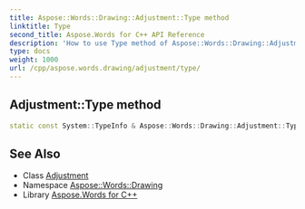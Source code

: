 ```yaml
---
title: Aspose::Words::Drawing::Adjustment::Type method
linktitle: Type
second_title: Aspose.Words for C++ API Reference
description: 'How to use Type method of Aspose::Words::Drawing::Adjustment class in C++.'
type: docs
weight: 1000
url: /cpp/aspose.words.drawing/adjustment/type/
---
```

## Adjustment::Type method




```cpp
static const System::TypeInfo & Aspose::Words::Drawing::Adjustment::Type()
```

## See Also

* Class [Adjustment](../)
* Namespace [Aspose::Words::Drawing](../../)
* Library [Aspose.Words for C++](../../../)
